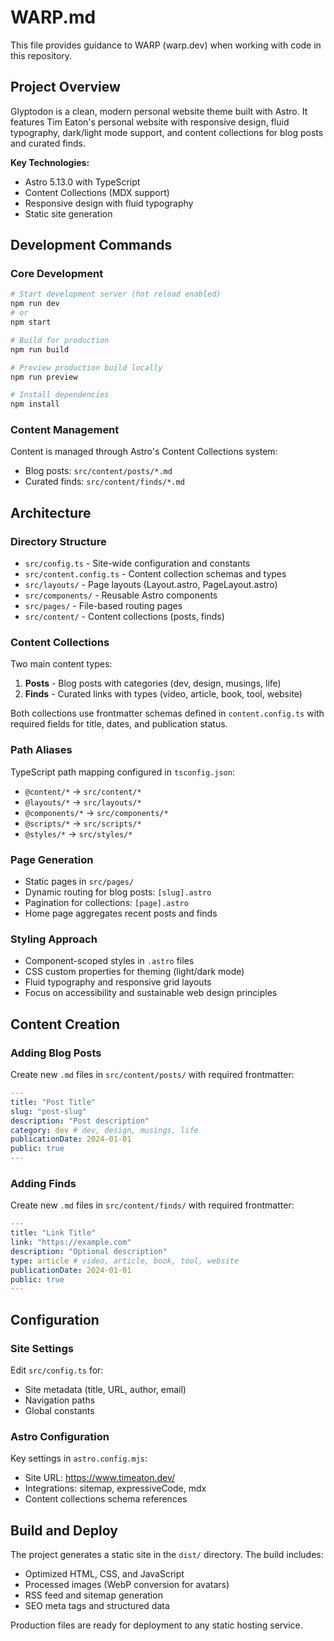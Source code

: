 # WARP.md

This file provides guidance to WARP (warp.dev) when working with code in this repository.

## Project Overview

Glyptodon is a clean, modern personal website theme built with Astro. It features Tim Eaton's personal website with responsive design, fluid typography, dark/light mode support, and content collections for blog posts and curated finds.

**Key Technologies:**
- Astro 5.13.0 with TypeScript
- Content Collections (MDX support)
- Responsive design with fluid typography
- Static site generation

## Development Commands

### Core Development
```bash
# Start development server (hot reload enabled)
npm run dev
# or
npm start

# Build for production
npm run build

# Preview production build locally
npm run preview

# Install dependencies
npm install
```

### Content Management
Content is managed through Astro's Content Collections system:
- Blog posts: `src/content/posts/*.md`
- Curated finds: `src/content/finds/*.md`

## Architecture

### Directory Structure
- `src/config.ts` - Site-wide configuration and constants
- `src/content.config.ts` - Content collection schemas and types
- `src/layouts/` - Page layouts (Layout.astro, PageLayout.astro)
- `src/components/` - Reusable Astro components
- `src/pages/` - File-based routing pages
- `src/content/` - Content collections (posts, finds)

### Content Collections
Two main content types:
1. **Posts** - Blog posts with categories (dev, design, musings, life)
2. **Finds** - Curated links with types (video, article, book, tool, website)

Both collections use frontmatter schemas defined in `content.config.ts` with required fields for title, dates, and publication status.

### Path Aliases
TypeScript path mapping configured in `tsconfig.json`:
- `@content/*` → `src/content/*`
- `@layouts/*` → `src/layouts/*`
- `@components/*` → `src/components/*`
- `@scripts/*` → `src/scripts/*`
- `@styles/*` → `src/styles/*`

### Page Generation
- Static pages in `src/pages/`
- Dynamic routing for blog posts: `[slug].astro`
- Pagination for collections: `[page].astro`
- Home page aggregates recent posts and finds

### Styling Approach
- Component-scoped styles in `.astro` files
- CSS custom properties for theming (light/dark mode)
- Fluid typography and responsive grid layouts
- Focus on accessibility and sustainable web design principles

## Content Creation

### Adding Blog Posts
Create new `.md` files in `src/content/posts/` with required frontmatter:
```yaml
---
title: "Post Title"
slug: "post-slug"
description: "Post description"
category: dev # dev, design, musings, life
publicationDate: 2024-01-01
public: true
---
```

### Adding Finds
Create new `.md` files in `src/content/finds/` with required frontmatter:
```yaml
---
title: "Link Title"
link: "https://example.com"
description: "Optional description"
type: article # video, article, book, tool, website
publicationDate: 2024-01-01
public: true
---
```

## Configuration

### Site Settings
Edit `src/config.ts` for:
- Site metadata (title, URL, author, email)
- Navigation paths
- Global constants

### Astro Configuration
Key settings in `astro.config.mjs`:
- Site URL: https://www.timeaton.dev/
- Integrations: sitemap, expressiveCode, mdx
- Content collections schema references

## Build and Deploy

The project generates a static site in the `dist/` directory. The build includes:
- Optimized HTML, CSS, and JavaScript
- Processed images (WebP conversion for avatars)
- RSS feed and sitemap generation
- SEO meta tags and structured data

Production files are ready for deployment to any static hosting service.

